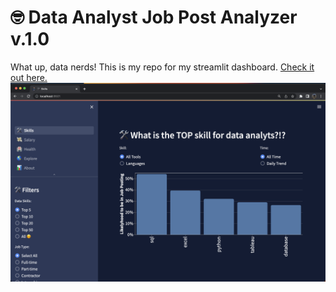 # 🤓 Data Analyst Job Post Analyzer v.1.0
What up, data nerds! This is my repo for my streamlit dashboard. [Check it out here.](https://jobdata.streamlit.app/)
![dashboard](/images/dashboard.png)